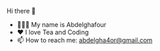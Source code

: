 Hi there 👋 

- 👨🏼‍💻 My name is Abdelghafour
- ❤️ I love Tea and Coding
- 📫 How to reach me: abdelgha4or@gmail.com

<!--
**elmarzouguidev/elmarzouguidev** is a ✨ _special_ ✨ repository because its `README.md` (this file) appears on your GitHub profile.

Here are some ideas to get you started:

- 🔭 I’m currently working on ...
- 🌱 I’m currently learning ...
- 👯 I’m looking to collaborate on ...
- 🤔 I’m looking for help with ...
- 💬 Ask me about ...
- 📫 How to reach me: ...
- 😄 Pronouns: ...
- ⚡ Fun fact: ...
-->
